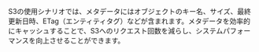 S3の使用シナリオでは、メタデータにはオブジェクトのキー名、サイズ、最終更新日時、ETag（エンティティタグ）などが含まれます。メタデータを効率的にキャッシュすることで、S3へのリクエスト回数を減らし、システムパフォーマンスを向上させることができます。

